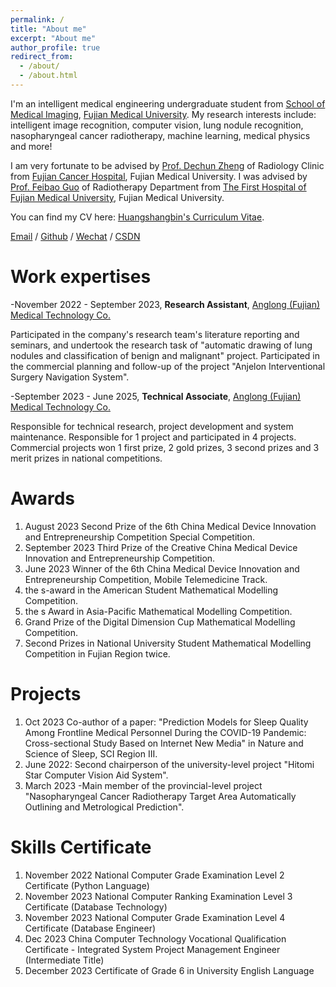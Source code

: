 ```yaml
---
permalink: /
title: "About me"
excerpt: "About me"
author_profile: true
redirect_from: 
  - /about/
  - /about.html
---
```


I'm an intelligent medical engineering undergraduate student from [School of Medical Imaging](https://yxxy.fjmu.edu.cn/), [Fujian Medical University](https://www.fjmu.edu.cn/). My research interests include: intelligent image recognition, computer vision, lung nodule recognition, nasopharyngeal cancer radiotherapy, machine learning, medical physics and more!

I am very fortunate to be advised by [Prof. Dechun Zheng](https://iime.fzu.edu.cn/info/1111/1228.htm) of Radiology Clinic from [Fujian Cancer Hospital](https://www.fjzl.com.cn/), Fujian Medical University. I was advised by [Prof. Feibao Guo](https://xueshu.baidu.com/scholarID/CN-B373VE0J) of Radiotherapy Department from [The First Hospital of Fujian Medical University](https://www.fyyy.com/), Fujian Medical University.

You can find my CV here: [Huangshangbin's Curriculum Vitae](../assets/Curriculum_Vitae.pdf).

[Email](mailto:huangshangbin@stu.fjmu.edu.cn) / [Github](https://github.com/Hhuangshangbin) / [Wechat](../images/wechat.jpg) / [CSDN](https://blog.csdn.net/h13143367300?spm=1018.2226.3001.5343)

Work expertises
======
-November 2022 - September 2023, **Research Assistant**, [Anglong (Fujian) Medical Technology Co.](https://aiqicha.baidu.com/detail/compinfo?pid=91969160403358&rq=ef&pd=ee&from=ps&query=%E5%AE%89%E6%8D%B7%E9%BE%99(%E7%A6%8F%E5%BB%BA)%E5%8C%BB%E7%96%97%E6%8A%80%E6%9C%AF%E6%9C%89%E9%99%90%E5%85%AC%E5%8F%B8)

Participated in the company's research team's literature reporting and seminars, and undertook the research task of "automatic drawing of lung nodules and classification of benign and malignant" project. Participated in the commercial planning and follow-up of the project "Anjelon Interventional Surgery Navigation System".

-September 2023 - June 2025, **Technical Associate**, [Anglong (Fujian) Medical Technology Co.](https://aiqicha.baidu.com/detail/compinfo?pid=91969160403358&rq=ef&pd=ee&from=ps&query=%E5%AE%89%E6%8D%B7%E9%BE%99(%E7%A6%8F%E5%BB%BA)%E5%8C%BB%E7%96%97%E6%8A%80%E6%9C%AF%E6%9C%89%E9%99%90%E5%85%AC%E5%8F%B8)

Responsible for technical research, project development and system maintenance. Responsible for 1 project and participated in 4 projects. Commercial projects won 1 first prize, 2 gold prizes, 3 second prizes and 3 merit prizes in national competitions.

Awards
======
1. August 2023 Second Prize of the 6th China Medical Device Innovation and Entrepreneurship Competition Special Competition.
1. September 2023 Third Prize of the Creative China Medical Device Innovation and Entrepreneurship Competition. 
1. June 2023 Winner of the 6th China Medical Device Innovation and Entrepreneurship Competition, Mobile Telemedicine Track.
1. the s-award in the American Student Mathematical Modelling Competition.
1. the s Award in Asia-Pacific Mathematical Modelling Competition.  
1. Grand Prize of the Digital Dimension Cup Mathematical Modelling Competition.
1. Second Prizes in National University Student Mathematical Modelling Competition in Fujian Region twice.

Projects
======
1. Oct 2023 Co-author of a paper: "Prediction Models for Sleep Quality Among Frontline Medical Personnel During the COVID-19 Pandemic: Cross-sectional Study Based on Internet New Media" in Nature and Science of Sleep, SCI Region III.
2. June 2022: Second chairperson of the university-level project "Hitomi Star Computer Vision Aid System".
3. March 2023 -Main member of the provincial-level project "Nasopharyngeal Cancer Radiotherapy Target Area Automatically Outlining and Metrological Prediction".

Skills Certificate
======
1. November 2022 National Computer Grade Examination Level 2 Certificate (Python Language)
2. November 2023 National Computer Ranking Examination Level 3 Certificate (Database Technology)
3. November 2023 National Computer Grade Examination Level 4 Certificate (Database Engineer)
4. Dec 2023 China Computer Technology Vocational Qualification Certificate - Integrated System Project Management Engineer (Intermediate Title)
5. December 2023 Certificate of Grade 6 in University English Language
